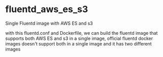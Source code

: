 # fluentd_aws_es_s3
Single Fluentd image with AWS ES and s3

with this fluentd.conf and Dockerfile, we can build the fluentd image that supports both AWS ES and s3 in a single image, official fluentd docker images doesn't support both in a single image and it has two different images
